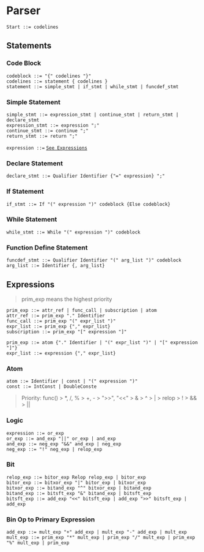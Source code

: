 # Parser

```ebnf
Start ::= codelines
```

## Statements

### Code Block
```ebnf
codeblock ::= "{" codelines "}"
codelines ::= statement { codelines }
statement ::= simple_stmt | if_stmt | while_stmt | funcdef_stmt 
```

### Simple Statement
```ebnf
simple_stmt ::= expression_stmt | continue_stmt | return_stmt | declare_stmt
expression_stmt ::= expression ";"
continue_stmt ::= continue ";"
return_stmt ::= return ";"
```
`expression ::=` [`See Expressions`](#Expressions)

### Declare Statement
```ebnf
declare_stmt ::= Qualifier Identifier {"=" expression} ";"
```

### If Statement
```ebnf
if_stmt ::= If "(" expression ")" codeblock {Else codeblock}
```

### While Statement
```ebnf
while_stmt ::= While "(" expression ")" codeblock
```

### Function Define Statement
```ebnf
funcdef_stmt ::= Qualifier Identifier "(" arg_list ")" codeblock
arg_list ::= Identifier {, arg_list}
```

## Expressions
> prim_exp means the highest priority
```ebnf
prim_exp ::= attr_ref | func_call | subscription | atom
attr_ref ::= prim_exp "." Identifier
func_call ::= prim_exp "(" expr_list ")"
expr_list ::= prim_exp {"," expr_list}
subscription ::= prim_exp "[" expression "]"
```

```ebnf
prim_exp ::= atom {"." Identifier | "(" expr_list ")" | "[" expression "]"}
expr_list ::= expression {"," expr_list}
```

### Atom
```ebnf
atom ::= Identifier | const | "(" expression ")"
const ::= IntConst | DoubleConste
```
> Priority: func() > *, /, % > +, - > ">>", "<<" > & > ^ > | > relop > ! > && > ||

### Logic
```ebnf
expression ::= or_exp
or_exp ::= and_exp "||" or_exp | and_exp
and_exp ::= neg_exp "&&" and_exp | neg_exp
neg_exp ::= "!" neg_exp | relop_exp
```

### Bit
```ebnf
relop_exp ::= bitor_exp Relop relop_exp | bitor_exp
bitor_exp ::= bitxor_exp "|" bitor_exp | bitxor_exp
bitxor_exp ::= bitand_exp "^" bitxor_exp | bitand_exp
bitand_exp ::= bitsft_exp "&" bitand_exp | bitsft_exp
bitsft_exp ::= add_exp "<<" bitsft_exp | add_exp ">>" bitsft_exp | add_exp
```

### Bin Op to Primary Expression
```ebnf
add_exp ::= mult_exp "+" add_exp | mult_exp "-" add_exp | mult_exp
mult_exp ::= prim_exp "*" mult_exp | prim_exp "/" mult_exp | prim_exp "%" mult_exp | prim_exp
```